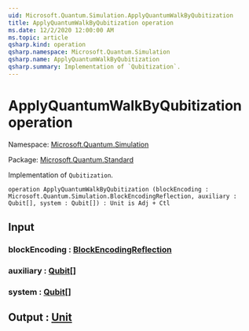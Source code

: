```yaml
---
uid: Microsoft.Quantum.Simulation.ApplyQuantumWalkByQubitization
title: ApplyQuantumWalkByQubitization operation
ms.date: 12/2/2020 12:00:00 AM
ms.topic: article
qsharp.kind: operation
qsharp.namespace: Microsoft.Quantum.Simulation
qsharp.name: ApplyQuantumWalkByQubitization
qsharp.summary: Implementation of `Qubitization`.
---
```


# ApplyQuantumWalkByQubitization operation

Namespace: [Microsoft.Quantum.Simulation](xref:Microsoft.Quantum.Simulation)

Package: [Microsoft.Quantum.Standard](https://nuget.org/packages/Microsoft.Quantum.Standard)


Implementation of `Qubitization`.

```qsharp
operation ApplyQuantumWalkByQubitization (blockEncoding : Microsoft.Quantum.Simulation.BlockEncodingReflection, auxiliary : Qubit[], system : Qubit[]) : Unit is Adj + Ctl
```


## Input

### blockEncoding : [BlockEncodingReflection](xref:Microsoft.Quantum.Simulation.BlockEncodingReflection)




### auxiliary : [Qubit](xref:microsoft.quantum.lang-ref.qubit)[]




### system : [Qubit](xref:microsoft.quantum.lang-ref.qubit)[]





## Output : [Unit](xref:microsoft.quantum.lang-ref.unit)

